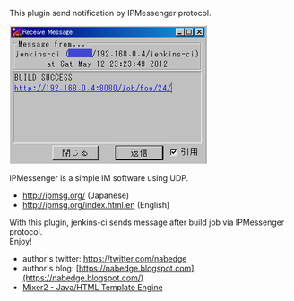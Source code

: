   

  
This plugin send notification by IPMessenger protocol.

![](docs/images/jenkins-ipmessenger-plugin-screenshot.png)

IPMessenger is a simple IM software using UDP.

-   <http://ipmsg.org/> (Japanese)
-   <http://ipmsg.org/index.html.en> (English)

With this plugin, jenkins-ci sends message after build job via
IPMessenger protocol.  
Enjoy!

-   author's twitter: <https://twitter.com/nabedge>
-   author's blog:
    [https://nabedge.blogspot.com](https://nabedge.blogspot.com/)
-   [Mixer2 - Java/HTML Template Engine](http://mixer2.org/)
